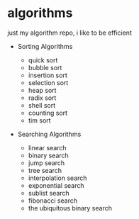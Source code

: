 # algorithms
just my algorithm repo, i like to be efficient

* Sorting Algorithms
  - quick sort
  - bubble sort
  - insertion sort
  - selection sort
  - heap sort
  - radix sort
  - shell sort
  - counting sort
  - tim sort






* Searching Algorithms
  - linear search
  - binary search
  - jump search
  - tree search
  - interpolation search
  - exponential search
  - sublist search
  - fibonacci search
  - the ubiquitous binary search
